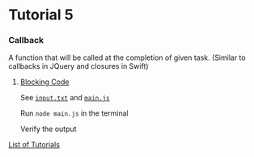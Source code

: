 # Tutorial 5
### Callback
A function that will be called at the completion of given task. (Similar to callbacks in JQuery and closures in Swift)

1. [Blocking Code](https://github.com/shane030716/node-js/tree/tutorial-5-1/Tutorial5)

    See [`input.txt`](https://github.com/shane030716/node-js/tree/tutorial-5-1/Tutorial5/input.txt) and [`main.js`](https://github.com/shane030716/node-js/tree/tutorial-5-1/Tutorial5/main.js)

    Run `node main.js` in the terminal

    Verify the output

[List of Tutorials](https://github.com/shane030716/node-js)
